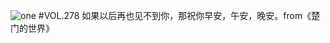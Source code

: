 ![one](http://image.wufazhuce.com/FvLq0NjG_M3AERai206vsBpQRvKh)
#VOL.278
如果以后再也见不到你，那祝你早安，午安，晚安。from《楚门的世界》